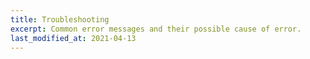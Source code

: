 ```yaml
---
title: Troubleshooting
excerpt: Common error messages and their possible cause of error.
last_modified_at: 2021-04-13
---
```

